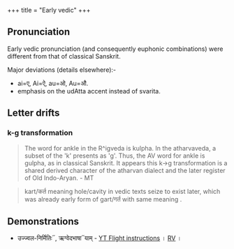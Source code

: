 +++
title = "Early vedic"
+++
## Pronunciation
Early vedic pronunciation (and consequently euphonic combinations) were different from that of classical Sanskrit.

Major deviations (details elsewhere):- 

- ai=ए, Ai=ऐ, au=ओ, Au=औ.
- emphasis on the udAtta accent instead of svarita.

## Letter drifts
### k-g transformation
> The word for ankle in the R^igveda is kulpha. In the atharvaveda, a subset of the 'k' presents as 'g'. Thus, the AV word for ankle is gulpha, as in classical Sanskrit. It appears this k->g transformation is a shared derived character of the atharvan dialect and the later register of Old Indo-Aryan. - MT

> kart/कर्त meaning hole/cavity in vedic texts seize to exist later, which was already early form of gart/गर्त with same meaning .

## Demonstrations  
- उज्ज्वल-निर्मितिः᳓, ऋग्वेदभाषा᳓याम् - [YT Flight instructions](https://youtu.be/r5vsSEz1r48) । [RV](https://www.youtube.com/watch?v=_ZfWu58jQog) ।


